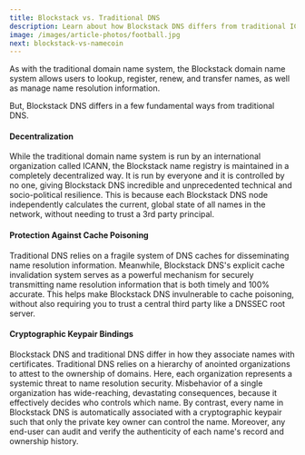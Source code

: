 ```yaml
---
title: Blockstack vs. Traditional DNS
description: Learn about how Blockstack DNS differs from traditional ICANN DNS.
image: /images/article-photos/football.jpg
next: blockstack-vs-namecoin
---
```


As with the traditional domain name system, the Blockstack domain name system allows users to lookup, register, renew, and transfer names, as well as manage name resolution information.

But, Blockstack DNS differs in a few fundamental ways from traditional DNS.

#### Decentralization

While the traditional domain name system is run by an international organization called ICANN, the Blockstack name registry is maintained in a completely decentralized way. It is run by everyone and it is controlled by no one, giving Blockstack DNS incredible and unprecedented technical and socio-political resilience. This is because each Blockstack DNS node independently calculates the current, global state of all names in the network, without needing to trust a 3rd party principal.

#### Protection Against Cache Poisoning

Traditional DNS relies on a fragile system of DNS caches for disseminating name resolution information. Meanwhile, Blockstack DNS's explicit cache invalidation system serves as a powerful mechanism for securely transmitting name resolution information that is both timely and 100% accurate. This helps make Blockstack DNS invulnerable to cache poisoning, without also requiring you to trust a central third party like a DNSSEC root server.

#### Cryptographic Keypair Bindings

Blockstack DNS and traditional DNS differ in how they associate names with certificates. Traditional DNS relies on a hierarchy of anointed organizations to attest to the ownership of domains. Here, each organization represents a systemic threat to name resolution security. Misbehavior of a single organization has wide-reaching, devastating consequences, because it effectively decides who controls which name. By contrast, every name in Blockstack DNS is automatically associated with a cryptographic keypair such that only the private key owner can control the name. Moreover, any end-user can audit and verify the authenticity of each name's record and ownership history.
